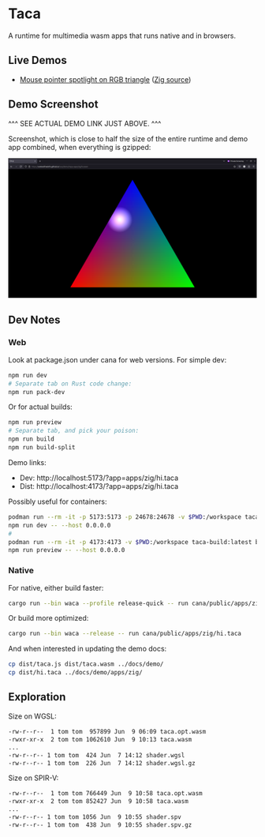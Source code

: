 # Taca

A runtime for multimedia wasm apps that runs native and in browsers.

## Live Demos

- [Mouse pointer spotlight on RGB triangle](https://contextfreeinfo.github.io/taca/demo/?app=apps/zig/hi.taca)
  ([Zig source](examples/zig/hi/src/main.zig))

## Demo Screenshot

^^^ SEE ACTUAL DEMO LINK JUST ABOVE. ^^^

Screenshot, which is close to half the size of the entire runtime and demo app
combined, when everything is gzipped:

![Taca demo app screenshot with colorful RGB triangle and white spotlight](docs/screenshot.png)

## Dev Notes

### Web

Look at package.json under cana for web versions. For simple dev:

```sh
npm run dev
# Separate tab on Rust code change:
npm run pack-dev
```

Or for actual builds:

```sh
npm run preview
# Separate tab, and pick your poison:
npm run build
npm run build-split
```

Demo links:

- Dev: http://localhost:5173/?app=apps/zig/hi.taca
- Dist: http://localhost:4173/?app=apps/zig/hi.taca

Possibly useful for containers:

```bash
podman run --rm -it -p 5173:5173 -p 24678:24678 -v $PWD:/workspace taca-build:latest bash
npm run dev -- --host 0.0.0.0
#
podman run --rm -it -p 4173:4173 -v $PWD:/workspace taca-build:latest bash
npm run preview -- --host 0.0.0.0
```

### Native

For native, either build faster:

```sh
cargo run --bin waca --profile release-quick -- run cana/public/apps/zig/hi.taca
```

Or build more optimized:

```sh
cargo run --bin waca --release -- run cana/public/apps/zig/hi.taca
```

And when interested in updating the demo docs:

```sh
cp dist/taca.js dist/taca.wasm ../docs/demo/
cp dist/hi.taca ../docs/demo/apps/zig/
```

## Exploration

Size on WGSL:

```
-rw-r--r--  1 tom tom  957899 Jun  9 06:09 taca.opt.wasm
-rwxr-xr-x  2 tom tom 1062610 Jun  9 10:13 taca.wasm
...
-rw-r--r-- 1 tom tom  424 Jun  7 14:12 shader.wgsl
-rw-r--r-- 1 tom tom  226 Jun  7 14:12 shader.wgsl.gz
```

Size on SPIR-V:

```
-rw-r--r--  1 tom tom 766449 Jun  9 10:58 taca.opt.wasm
-rwxr-xr-x  2 tom tom 852427 Jun  9 10:58 taca.wasm
...
-rw-r--r-- 1 tom tom 1056 Jun  9 10:55 shader.spv
-rw-r--r-- 1 tom tom  438 Jun  9 10:55 shader.spv.gz
```
